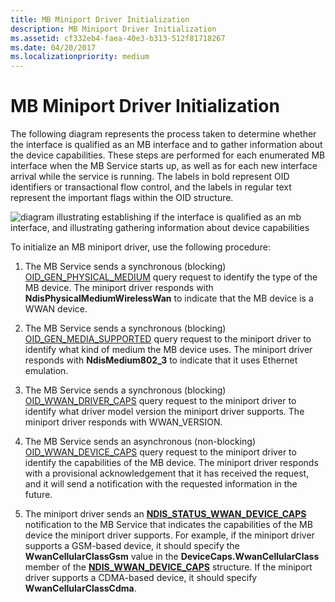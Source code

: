```yaml
---
title: MB Miniport Driver Initialization
description: MB Miniport Driver Initialization
ms.assetid: cf332eb4-faea-40e3-b313-512f81718267
ms.date: 04/20/2017
ms.localizationpriority: medium
---
```


# MB Miniport Driver Initialization


The following diagram represents the process taken to determine whether the interface is qualified as an MB interface and to gather information about the device capabilities. These steps are performed for each enumerated MB interface when the MB Service starts up, as well as for each new interface arrival while the service is running. The labels in bold represent OID identifiers or transactional flow control, and the labels in regular text represent the important flags within the OID structure.

![diagram illustrating establishing if the interface is qualified as an mb interface, and illustrating gathering information about device capabilities](images/wwandriverinitproc.png)

To initialize an MB miniport driver, use the following procedure:

1.  The MB Service sends a synchronous (blocking) [OID\_GEN\_PHYSICAL\_MEDIUM](https://docs.microsoft.com/windows-hardware/drivers/network/oid-gen-physical-medium) query request to identify the type of the MB device. The miniport driver responds with **NdisPhysicalMediumWirelessWan** to indicate that the MB device is a WWAN device.

2.  The MB Service sends a synchronous (blocking) [OID\_GEN\_MEDIA\_SUPPORTED](https://docs.microsoft.com/windows-hardware/drivers/network/oid-gen-media-supported) query request to the miniport driver to identify what kind of medium the MB device uses. The miniport driver responds with **NdisMedium802\_3** to indicate that it uses Ethernet emulation.

3.  The MB Service sends a synchronous (blocking) [OID\_WWAN\_DRIVER\_CAPS](https://docs.microsoft.com/windows-hardware/drivers/network/oid-wwan-driver-caps) query request to the miniport driver to identify what driver model version the miniport driver supports. The miniport driver responds with WWAN\_VERSION.

4.  The MB Service sends an asynchronous (non-blocking) [OID\_WWAN\_DEVICE\_CAPS](https://docs.microsoft.com/windows-hardware/drivers/network/oid-wwan-device-caps) query request to the miniport driver to identify the capabilities of the MB device. The miniport driver responds with a provisional acknowledgement that it has received the request, and it will send a notification with the requested information in the future.

5.  The miniport driver sends an [**NDIS\_STATUS\_WWAN\_DEVICE\_CAPS**](https://docs.microsoft.com/windows-hardware/drivers/network/ndis-status-wwan-device-caps) notification to the MB Service that indicates the capabilities of the MB device the miniport driver supports. For example, if the miniport driver supports a GSM-based device, it should specify the **WwanCellularClassGsm** value in the **DeviceCaps.WwanCellularClass** member of the [**NDIS\_WWAN\_DEVICE\_CAPS**](https://docs.microsoft.com/windows-hardware/drivers/ddi/ndiswwan/ns-ndiswwan-_ndis_wwan_device_caps) structure. If the miniport driver supports a CDMA-based device, it should specify **WwanCellularClassCdma**.

 

 





